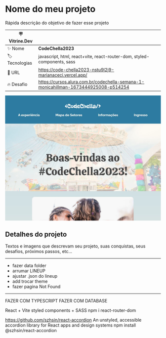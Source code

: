 # Nome do meu projeto

Rápida descrição do objetivo de fazer esse projeto

| :placard: Vitrine.Dev |     |
| -------------  | --- |
| :sparkles: Nome        | **CodeChella2023**
| :label: Tecnologias | javascript, html, react+vite, react-router-dom, styled-components, sass
| :rocket: URL         | https://code-chella2023-nstu9l2j9-marianaceci.vercel.app/
| :fire: Desafio     | https://cursos.alura.com.br/codechella-semana-1-monicahillman-1673444925008-p514254

<!-- Inserir imagem com a #vitrinedev ao final do link -->
![](./screenshot.jpg)

## Detalhes do projeto

Textos e imagens que descrevam seu projeto, suas conquistas, seus desafios, próximos passos, etc...


*************************************************
- fazer data folder
- arrumar LINEUP
- ajustar .json do lineup
- add trocar theme
- fazer pagina Not Found
*************************************************


FAZER COM TYPESCRIPT
FAZER COM DATABASE









React + Vite
styled components + SASS
npm i react-router-dom

https://github.com/szhsin/react-accordion
An unstyled, accessible accordion library for React apps and design systems
npm install @szhsin/react-accordion
